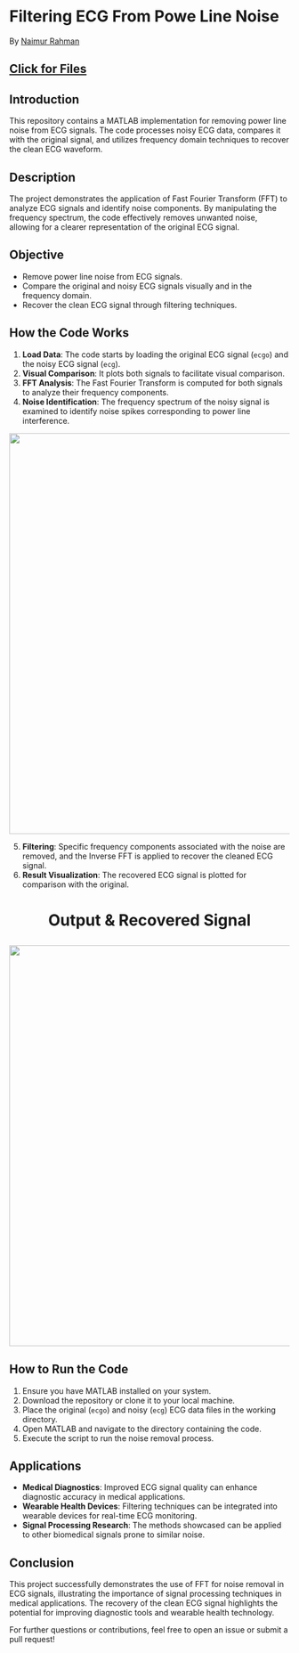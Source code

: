 # Filtering ECG From Powe Line Noise
By [Naimur Rahman](https://github.com/nayeem-rafi)

## [Click for Files](https://drive.google.com/drive/folders/1IfC3_4-0XVgc2GZ1ber80P6_LGP0YNhL?usp=drive_link)
## Introduction
This repository contains a MATLAB implementation for removing power line noise from ECG signals. The code processes noisy ECG data, compares it with the original signal, and utilizes frequency domain techniques to recover the clean ECG waveform.

## Description
The project demonstrates the application of Fast Fourier Transform (FFT) to analyze ECG signals and identify noise components. By manipulating the frequency spectrum, the code effectively removes unwanted noise, allowing for a clearer representation of the original ECG signal.

## Objective
- Remove power line noise from ECG signals.
- Compare the original and noisy ECG signals visually and in the frequency domain.
- Recover the clean ECG signal through filtering techniques.

## How the Code Works
1. **Load Data**: The code starts by loading the original ECG signal (`ecgo`) and the noisy ECG signal (`ecg`).
2. **Visual Comparison**: It plots both signals to facilitate visual comparison.
3. **FFT Analysis**: The Fast Fourier Transform is computed for both signals to analyze their frequency components.
4. **Noise Identification**: The frequency spectrum of the noisy signal is examined to identify noise spikes corresponding to power line interference.
<p align="center">
<img src="https://github.com/user-attachments/assets/06a58474-c31b-4787-adef-d7b7e0972452", width="720">
</p>

5. **Filtering**: Specific frequency components associated with the noise are removed, and the Inverse FFT is applied to recover the cleaned ECG signal.
6. **Result Visualization**: The recovered ECG signal is plotted for comparison with the original.

<h1 align= "center">

**Output & Recovered Signal**
</h1>
<p align="center">
<img src="https://github.com/user-attachments/assets/0bc329d2-18f1-42f3-85e5-dd8f09f739bf", width="720">
</p>

## How to Run the Code
1. Ensure you have MATLAB installed on your system.
2. Download the repository or clone it to your local machine.
3. Place the original (`ecgo`) and noisy (`ecg`) ECG data files in the working directory.
4. Open MATLAB and navigate to the directory containing the code.
5. Execute the script to run the noise removal process.

## Applications
- **Medical Diagnostics**: Improved ECG signal quality can enhance diagnostic accuracy in medical applications.
- **Wearable Health Devices**: Filtering techniques can be integrated into wearable devices for real-time ECG monitoring.
- **Signal Processing Research**: The methods showcased can be applied to other biomedical signals prone to similar noise.

## Conclusion
This project successfully demonstrates the use of FFT for noise removal in ECG signals, illustrating the importance of signal processing techniques in medical applications. The recovery of the clean ECG signal highlights the potential for improving diagnostic tools and wearable health technology.

For further questions or contributions, feel free to open an issue or submit a pull request!
